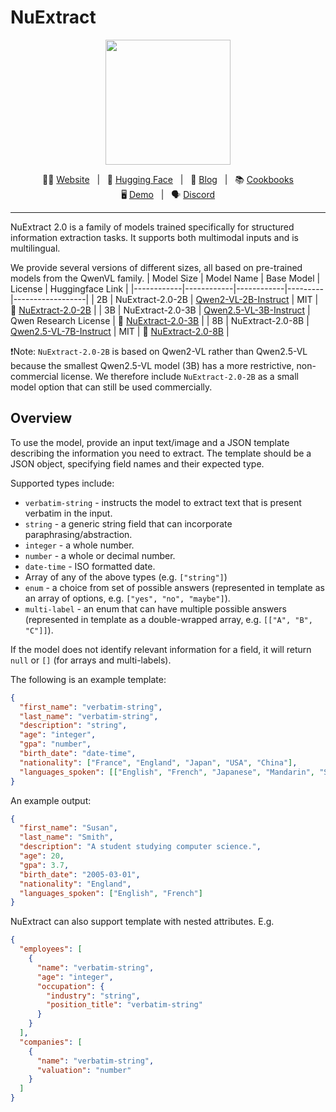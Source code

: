 # NuExtract


<p align="center">
    <img src="https://cdn.prod.website-files.com/638364a4e52e440048a9529c/64188f405afcf42d0b85b926_logo_numind_final.png" width="200"/>
<p>

<p align="center">
        🧑‍💻 <a href="https://numind.ai">Website</a>&nbsp&nbsp | &nbsp&nbsp🤗 <a href="https://huggingface.co/numind">Hugging Face</a>&nbsp&nbsp | &nbsp&nbsp📑 <a href="https://numind.ai/blog">Blog</a>&nbsp&nbsp | &nbsp&nbsp📚 <a href="https://github.com/numindai/nuextract/tree/main/cookbooks">Cookbooks</a>
<br>
🖥️ <a href="https://huggingface.co/spaces/numind/">Demo</a>&nbsp&nbsp | &nbsp&nbsp🗣️ <a href="https://discord.gg/3tsEtJNCDe">Discord</a>
</p>

<hr>

NuExtract 2.0 is a family of models trained specifically for structured information extraction tasks. It supports both multimodal inputs and is multilingual.

We provide several versions of different sizes, all based on pre-trained models from the QwenVL family.
| Model Size | Model Name | Base Model | License | Huggingface Link |
|------------|------------|------------|---------|------------------|
| 2B | NuExtract-2.0-2B | [Qwen2-VL-2B-Instruct](https://huggingface.co/Qwen/Qwen2-VL-2B-Instruct) | MIT | 🤗 [NuExtract-2.0-2B](https://huggingface.co/numind/NuExtract-2.0-2B) |
| 3B | NuExtract-2.0-3B | [Qwen2.5-VL-3B-Instruct](https://huggingface.co/Qwen/Qwen2.5-VL-3B-Instruct) | Qwen Research License | 🤗 [NuExtract-2.0-3B](https://huggingface.co/numind/NuExtract-2.0-3B) |
| 8B | NuExtract-2.0-8B | [Qwen2.5-VL-7B-Instruct](https://huggingface.co/Qwen/Qwen2.5-VL-7B-Instruct) | MIT | 🤗 [NuExtract-2.0-8B](https://huggingface.co/numind/NuExtract-2.0-8B) |

❗️Note: `NuExtract-2.0-2B` is based on Qwen2-VL rather than Qwen2.5-VL because the smallest Qwen2.5-VL model (3B) has a more restrictive, non-commercial license. We therefore include `NuExtract-2.0-2B` as a small model option that can still be used commercially.


## Overview

To use the model, provide an input text/image and a JSON template describing the information you need to extract. The template should be a JSON object, specifying field names and their expected type.

Supported types include:
* `verbatim-string` - instructs the model to extract text that is present verbatim in the input.
* `string` - a generic string field that can incorporate paraphrasing/abstraction.
* `integer` - a whole number.
* `number` - a whole or decimal number.
* `date-time` - ISO formatted date.
* Array of any of the above types (e.g. `["string"]`)
* `enum` - a choice from set of possible answers (represented in template as an array of options, e.g. `["yes", "no", "maybe"]`).
* `multi-label` - an enum that can have multiple possible answers (represented in template as a double-wrapped array, e.g. `[["A", "B", "C"]]`).

If the model does not identify relevant information for a field, it will return `null` or `[]` (for arrays and multi-labels).

The following is an example template:
```json
{
  "first_name": "verbatim-string",
  "last_name": "verbatim-string",
  "description": "string",
  "age": "integer",
  "gpa": "number",
  "birth_date": "date-time",
  "nationality": ["France", "England", "Japan", "USA", "China"],
  "languages_spoken": [["English", "French", "Japanese", "Mandarin", "Spanish"]]
}
```
An example output:
```json
{
  "first_name": "Susan",
  "last_name": "Smith",
  "description": "A student studying computer science.",
  "age": 20,
  "gpa": 3.7,
  "birth_date": "2005-03-01",
  "nationality": "England",
  "languages_spoken": ["English", "French"]
}
```
NuExtract can also support template with nested attributes. E.g.
```json
{
  "employees": [
    {
      "name": "verbatim-string",
      "age": "integer",
      "occupation": {
        "industry": "string",
        "position_title": "verbatim-string"
      }
    }
  ],
  "companies": [
    {
      "name": "verbatim-string",
      "valuation": "number"
    }
  ]
}
```
